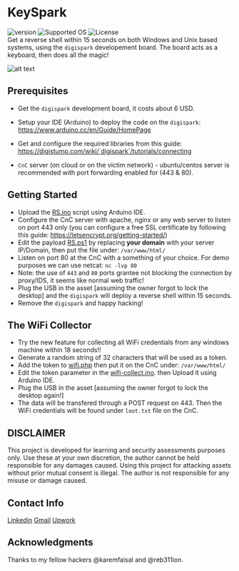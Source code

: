 # KeySpark

![version](https://img.shields.io/badge/version-v0.1.0-red.svg)
![Supported OS](https://img.shields.io/badge/Supported%20OS-Linux%20and%20windows-green.svg) 
![License](https://img.shields.io/badge/license-MIT-blue.svg)
<br>
Get a reverse shell within 15 seconds on both Windows and Unix based systems, using the `digispark` developement board. The board acts as a keyboard, then does all the magic!
<br>

![alt text](https://s3.amazonaws.com/digistump-resources/images/l/61e2f14edffc1edfa2685963155b0d33.jpg)




## Prerequisites

- Get the `digispark` development board, it costs about 6 USD. 

- Setup your IDE (Arduino) to deploy the code on the `digispark`: https://www.arduino.cc/en/Guide/HomePage
- Get and configure the required libraries from this guide: https://digistump.com/wiki/`digispark`/tutorials/connecting
- `CnC` server (on cloud or on the victim network) - ubuntu/centos server is recommended with port forwarding enabled for (443 & 80).

## Getting Started

- Upload the [RS.ino](RS.ino) script using Arduino IDE.
- Configure the CnC server with apache, nginx or any web server to listen on port 443 only 
(you can configure a free SSL certificate by following this guide: https://letsencrypt.org/getting-started/)
- Edit the payload [RS.ps1](RS.ps1) by replacing **your domain** with your server IP/Domain, then put the file under: `/var/www/html/`
- Listen on port 80 at the CnC with a something of your choice. For demo purposes we can use netcat: `nc -lvp 80`
- Note: the use of `443` and `80` ports grantee not blocking the connection by proxy/IDS, it seems like normal web traffic!
- Plug the USB in the asset [assuming the owner forgot to lock the desktop] and the `digispark` will deploy a reverse shell within 15 seconds.
- Remove the `digispark` and happy hacking!

## The WiFi Collector 

- Try the new feature for collecting all WiFi credentials from any windows machine within 18 seconds!!
- Generate a random string of 32 characters that will be used as a token.
- Add the token to [wifi.php](wifi-collector/wifi.php) then put it on the CnC under: `/var/www/html/`
- Edit the token parameter in the [wifi-collect.ino](wifi-collector/wifi-collect.ino). then Upload it using Arduino IDE.
- Plug the USB in the asset [assuming the owner forgot to lock the desktop again!]
- The data will be transfered through a POST request on 443. Then the WiFi credentials will be found under `loot.txt` file on the CnC.

## DISCLAIMER

This project is developed for learning and security assessments purposes only. Use these at your own discretion, the author cannot be held responsible for any damages caused. Using this project for attacking assets without prior mutual consent is illegal. The author is not responsible for any misuse or damage caused.

## Contact Info

[Linkedin](https://www.linkedin.com/in/hassan-shehata-503272172/)
[Gmail](hassanshehata25895@gmail.com)
[Upwork](https://www.upwork.com/freelancers/~01383dad14aca34634)


## Acknowledgments

Thanks to my fellow hackers @karemfaisal and @reb311ion.


